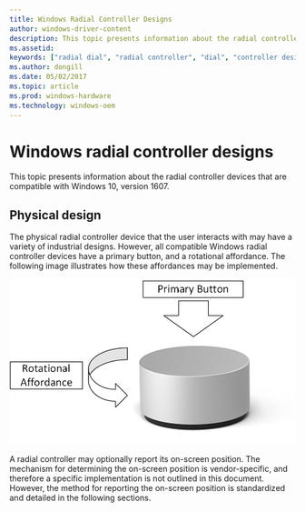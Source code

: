 ```yaml
---
title: Windows Radial Controller Designs
author: windows-driver-content
description: This topic presents information about the radial controller devices compatible with windows 10.
ms.assetid:
keywords: ["radial dial", "radial controller", "dial", "controller designs"]
ms.author: dongill
ms.date: 05/02/2017
ms.topic: article
ms.prod: windows-hardware
ms.technology: windows-oem
---
```


# Windows radial controller designs

This topic presents information about the radial controller devices that are compatible with Windows 10, version 1607.

## Physical design

The physical radial controller device that the user interacts with may have a variety of industrial designs. However, all compatible Windows radial controller devices have a primary button, and a rotational affordance. The following image illustrates how these affordances may be implemented. 

![an image showing the primary button and rotation affordance of a radial controller. ](../images/dial_affordance.png)

A radial controller may optionally report its on-screen position. The mechanism for determining the on-screen position is vendor-specific, and therefore a specific implementation is not outlined in this document. However, the method for reporting the on-screen position is standardized and detailed in the following sections.
